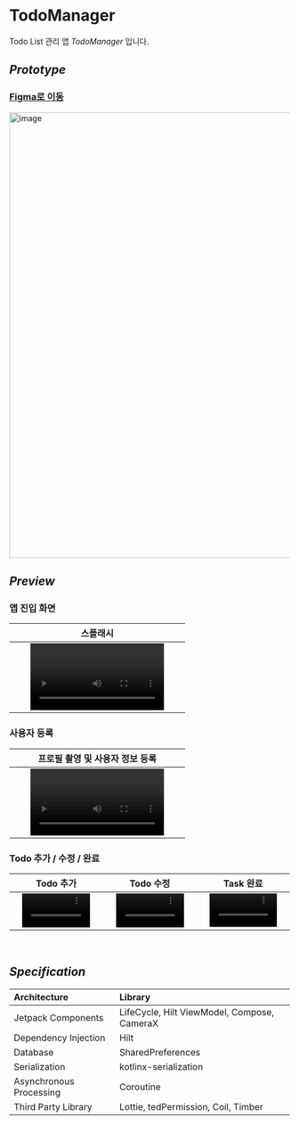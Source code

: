 # TodoManager
Todo List 관리 앱 *TodoManager* 입니다.

## ***Prototype***

### [Figma로 이동](https://www.figma.com/file/Po4F1QM4CTqCDcPb1YKh95/Untitled?type=design&node-id=0%3A1&mode=design&t=i5eR9XuLZZUCw8U8-1)

<img width="800" alt="image" src="https://github.com/Larry7939/TodoManager/assets/70442964/4a7507b9-7643-42dd-ad79-c90c10dc6d2d">

## ***Preview***
### 앱 진입 화면
| 스플래시 |
|:----------:|
| <video width="80%" src="https://github.com/Larry7939/TodoManager/assets/70442964/5cdf3fcf-0f4d-4fb3-8094-fefe2b4374bf"/> |



### 사용자 등록

| 프로필 촬영 및 사용자 정보 등록 |
|:----------:|
| <video width="80%" src="https://github.com/Larry7939/TodoManager/assets/70442964/0c776d88-cbfe-4a6c-aa81-3504fd39a810"/> |






### Todo 추가 / 수정 / 완료

| Todo 추가 | Todo 수정| Task 완료 |
|:----------:|:----------:|:----------:|
| <video width="80%" src="https://github.com/Larry7939/TodoManager/assets/70442964/42409118-6c5b-44e6-adf0-2509c7acda38"/> | <video width="80%" src="https://github.com/Larry7939/TodoManager/assets/70442964/29d6b11c-9368-4871-96d4-a0be345605ee"/> | <video width="80%" src="https://github.com/Larry7939/TodoManager/assets/70442964/70bdd766-b72d-4227-9e32-214429edc671"/>



<br>

## ***Specification***
| Architecture | Library |
|:---|:---|
| Jetpack Components | LifeCycle, Hilt ViewModel, Compose, CameraX|
| Dependency Injection | Hilt|
| Database | SharedPreferences|
| Serialization | kotlinx-serialization|
| Asynchronous Processing | Coroutine|
| Third Party Library | Lottie, tedPermission, Coil, Timber|

<br>

